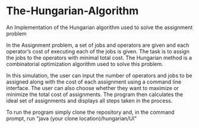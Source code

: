 # The-Hungarian-Algorithm
An Implementation of the Hungarian algorithm used to solve the assignment problem

In the Assignment problem, a set of jobs and operators are given and each operator’s cost of executing each of the jobs is given. The task is to assign the jobs to the operators with minimal total cost. The Hungarian method is a combinatorial optimization algorithm used to solve this problem.

In this simulation, the user can input the number of operators and jobs to be assigned along with the cost of each assignment using a command line interface. The user can also choose whether they want to maximize or minimize the total cost of assignments. The program then calculates the ideal set of assignments and displays all steps taken in the process.

To run the program simply clone the repository and, in the command prompt, run "java (your clone location)/hungarian/UI"
